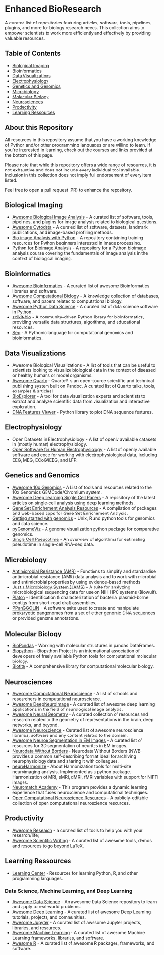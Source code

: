 # Enhanced BioResearch

A curated list of repositories featuring articles, software, tools, pipelines, plugins, and more for biology research needs. This collection aims to empower scientists to work more efficiently and effectively by providing valuable resources.

## Table of Contents

- [Biological Imaging](#biological-imaging)
- [Bioinformatics](#bioinformatics)
- [Data Visualizations](#data-visualizations)
- [Electrophysiology](#electrophysiology)
- [Genetics and Genomics](#genetics-and-genomics)
- [Microbiology](#microbiology)
- [Molecular Biology](#molecular-biology)
- [Neurosciences](#neurosciences)
- [Productivity](#productivity)
- [Learning Ressources](#learning-ressources)


## About this Repository

All resources in this repository assume that you have a working knowledge of Python and/or other programming languages or are willing to learn. If you're interested in learning, check out the courses and links provided at the bottom of this page.

Please note that while this repository offers a wide range of resources, it is not exhaustive and does not include every individual tool available. Inclusion in this collection does not imply full endorsement of every item listed.

Feel free to open a pull request (PR) to enhance the repository.


## Biological Imaging

- [Awesome Biological Image Analysis](https://github.com/hallvaaw/awesome-biological-image-analysis) - A curated list of software, tools, pipelines, and plugins for image analysis related to biological questions.
- [Awesome Cytodata](https://github.com/cytodata/awesome-cytodata) - A curated list of software, datasets, landmark publications, and image-based profiling methods.
- [Bio image Analysis with Python](https://github.com/BiAPoL/Bio-image_Analysis_with_Python) - A repository containing training resources for Python beginners interested in image processing.
- [Python for Bioimage Analysis](https://github.com/RMS-DAIM/Python-for-Bioimage-Analysis) - A repository for a Python bioimage analysis course covering the fundamentals of image analysis in the context of biological imaging.
  
## Bioinformatics

- [Awesome Bioinformatics](https://github.com/danielecook/Awesome-Bioinformatics) - A curated list of awesome Bioinformatics libraries and software.
- [Awesome Computational Biology](https://github.com/inoue0426/awesome-computational-biology) - A knowledge collection of databases, software, and papers related to computational biology.
- [Awesome Python Data Science](https://github.com/krzjoa/awesome-python-data-science) - A curated list of data science software in Python.
- [scikit-bio](https://github.com/scikit-bio/scikit-bio) - A community-driven Python library for bioinformatics, providing versatile data structures, algorithms, and educational resources.
- [Seq](https://docs.seq-lang.org/) - A Pythonic language for computational genomics and bioinformatics.

## Data Visualizations

- [Awesome Biological Visualizations](https://github.com/keller-mark/awesome-biological-visualizations) - A list of tools that can be  useful to scientists looking to visualize biological data in the context of diseased or healthy humans or model organisms.
- [Awesome Quarto](https://github.com/mcanouil/awesome-quarto) - Quarto® is an open-source scientific and technical publishing system built on Pandoc. A curated list of Quarto talks, tools, examples & articles!
- [BioExplorer](https://github.com/BlueBrain/BioExplorer) - A tool for data visualization experts and scientists to extract and analyze scientific data from visualization and interactive exploration.
- [DNA Features Viewer](https://github.com/Edinburgh-Genome-Foundry/DnaFeaturesViewer) - Python library to plot DNA sequence features.

## Electrophysiology 

- [Open Datasets in Electrophysiology](https://github.com/openlists/ElectrophysiologyData) - A list of openly available datasets in (mostly human) electrophysiology.
- [Open Software for Human Electrophysiology](https://github.com/openlists/ElectrophysiologySoftware) - A list of openly available software and code for working with electrophysiological data, including EEG, MEG, ECoG/iEEG, and LFP.

## Genetics and Genomics

- [Awesome 10x Genomics](https://github.com/johandahlberg/awesome-10x-genomics) - A List of tools and resources related to the 10x Genomics GEMCode/Chromium system.
- [Awesome Deep Learning Single Cell Papers](https://github.com/OmicsML/awesome-deep-learning-single-cell-papers) - A repository of the latest articles on single-cell analysis using deep learning methods.
- [Gene Set Enrichement Analysis Resources](https://github.com/ondina-draia/Gene-Set-Enrichment-Analysis-resources) - A compilation of packages and web-based apps for Gene Set Enrichement Analysis.
- [Getting started with genomics](https://github.com/crazyhottommy/getting-started-with-genomics-tools-and-resources) - Unix, R and python tools for genomics and data science.
- [pyGenomeViz](https://github.com/moshi4/pyGenomeViz) - A genome visualization python package for comparative genomics.
- [Single Cell Pseudotime](https://github.com/agitter/single-cell-pseudotime) - An overview of algorithms for estimating pseudotime in single-cell RNA-seq data.

## Microbiology

- [Antimicrobial Resistance (AMR)](https://github.com/msberends/AMR) - Functions to simplify and standardise antimicrobial resistance (AMR) data analysis and to work with microbial and antimicrobial properties by using evidence-based methods.
- [Just a Microbiology System (JAMS)](https://github.com/johnmcculloch/JAMS_BW) -  A suite for analyzing microbiological sequencing data for use on NIH HPC systems (Biowulf).
- [Platon](https://github.com/oschwengers/platon) - Identification & characterization of bacterial plasmid-borne contigs from short-read draft assemblies.
- [PPanGGOLiN](https://github.com/labgem/PPanGGOLiN) - A software suite used to create and manipulate prokaryotic pangenomes from a set of either genomic DNA sequences or provided genome annotations.

## Molecular Biology

- [BioPandas](https://github.com/BioPandas/biopandas) - Working with molecular structures in pandas DataFrames.
- [Biopython](https://github.com/biopython/biopython) - Biopython Project is an international association of developers of freely available Python tools for computational molecular biology.
- [Biotite](https://github.com/biotite-dev/biotite) - A comprehensive library for computational molecular biology.
  
## Neurosciences

- [Awesome Computational Neuroscience](https://github.com/eselkin/awesome-computational-neuroscience) - A list of schools and researchers in computational neuroscience.
- [Awesome DeepNeuroImage](https://github.com/alxndrkalinin/awesome-deepneuroimage) -  A curated list of awesome deep learning applications in the field of neurological image analysis.
- [Awesome Neural Geometry](https://github.com/neurreps/awesome-neural-geometry) - A curated collection of resources and research related to the geometry of representations in the brain, deep networks, and beyond.
- [Awesome Neuroscience](https://github.com/analyticalmonk/awesome-neuroscience) - Curated list of awesome neuroscience libraries, software and any content related to the domain.
- [Awesome Neuron Segmentation in EM Images](https://github.com/subeeshvasu/Awesome-Neuron-Segmentation-in-EM-Images) - A curated list of resources for 3D segmentation of neurites in EM images.
- [Neurodata Without Borders](https://github.com/NeurodataWithoutBorders) - Neurodata Without Borders (NWB) provides a common self-describing format ideal for archiving neurophysiology data and sharing it with colleagues.
- [neuroHarmonize](https://github.com/rpomponio/neuroHarmonize) - About Harmonization tools for multi-site neuroimaging analysis. Implemented as a python package. Harmonization of MRI, sMRI, dMRI, fMRI variables with support for NIFTI images.
- [Neuromatch Academy](https://github.com/NeuromatchAcademy) - This program provides a dynamic learning experience that fuses neuroscience and computational techniques.
- [Open Computational Neuroscience Resources](https://github.com/asoplata/open-computational-neuroscience-resources) - A publicly-editable collection of open computational neuroscience resources.

## Productivity

- [Awesome Research](https://github.com/emptymalei/awesome-research) -  a curated list of tools to help you with your research/life;
- [Awesome Scientific Writing](https://github.com/writing-resources/awesome-scientific-writing) - A curated list of awesome tools, demos and resources to go beyond LaTeX.


## Learning Ressources

- [Learning Center](https://github.com/LSeu-Open/Enhanced-BioResearch/tree/main/Learning%20Center) - Resources for learning Python, R, and other programming languages.

### Data Science, Machine Learning, and Deep Learning

- [Awesome Data Science](https://github.com/academic/awesome-datascience) - An awesome Data Science repository to learn and apply to real-world problems.
- [Awesome Deep Learning](https://github.com/ChristosChristofidis/awesome-deep-learning) - A curated list of awesome Deep Learning tutorials, projects, and communities.
- [Awesome Jupyter](https://github.com/markusschanta/awesome-jupyter) - A curated list of awesome Jupyter projects, libraries, and resources.
- [Awesome Machine Learning](https://github.com/josephmisiti/awesome-machine-learning) - A curated list of awesome Machine Learning frameworks, libraries, and software.
- [Awesome R](https://github.com/qinwf/awesome-R) - A curated list of awesome R packages, frameworks, and software.




